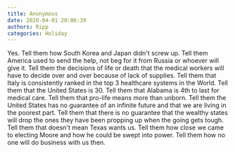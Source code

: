 ```yaml
---
title: Anonymous
date: 2020-04-01 20:06:39
authors: Ripp
categories: Holiday
---
```


 Yes.  Tell them how South Korea and Japan didn't screw up.  Tell them America used to send the help, not beg for it from Russia or whoever will give it.  Tell them the decisions of life or death that the medical workers will have to decide over and over because of lack of supplies.  Tell them that Italy is consistently ranked in the top 3 healthcare systems in the World.  Tell them that the United States is 30.  Tell them that Alabama is 4th to last for medical care.  Tell them that pro-life means more than unborn.  Tell them the United States has no guarantee of an infinite future and that we are living in the poorest part.  Tell them that there is no guarantee that the wealthy states will drop the ones they have been propping up when the going gets tough.  Tell them that doesn't mean Texas wants us.  Tell them how close we came to electing Moore and how he could be swept into power.  Tell them how no one will do business with us then.